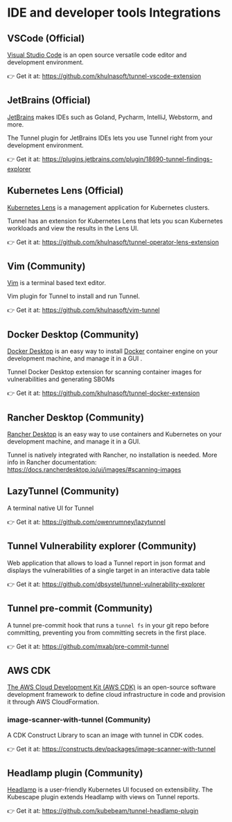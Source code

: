 # IDE and developer tools Integrations

## VSCode (Official)

[Visual Studio Code](https://code.visualstudio.com/) is an open source versatile code editor and development environment.

👉 Get it at: <https://github.com/khulnasoft/tunnel-vscode-extension>

## JetBrains (Official)

[JetBrains](https://jetbrains.com) makes IDEs such as Goland, Pycharm, IntelliJ, Webstorm, and more.

The Tunnel plugin for JetBrains IDEs lets you use Tunnel right from your development environment.

👉 Get it at: <https://plugins.jetbrains.com/plugin/18690-tunnel-findings-explorer>

## Kubernetes Lens (Official)

[Kubernetes Lens](https://k8slens.dev/) is a management application for Kubernetes clusters.

Tunnel has an extension for Kubernetes Lens that lets you scan Kubernetes workloads and view the results in the Lens UI.

👉 Get it at: <https://github.com/khulnasoft/tunnel-operator-lens-extension>

## Vim (Community)

[Vim](https://www.vim.org/) is a terminal based text editor.

Vim plugin for Tunnel to install and run Tunnel.

👉 Get it at: <https://github.com/khulnasoft/vim-tunnel>

## Docker Desktop (Community)

[Docker Desktop](https://www.docker.com/products/docker-desktop/) is an easy way to install [Docker]() container engine on your development machine, and manage it in a GUI .

Tunnel Docker Desktop extension for scanning container images for vulnerabilities and generating SBOMs

👉 Get it at: <https://github.com/khulnasoft/tunnel-docker-extension>

## Rancher Desktop (Community)

[Rancher Desktop](https://rancherdesktop.io/) is an easy way to use containers and Kubernetes on your development machine, and manage it in a GUI.

Tunnel is natively integrated with Rancher, no installation is needed. More info in Rancher documentation: <https://docs.rancherdesktop.io/ui/images/#scanning-images>

## LazyTunnel (Community)

A terminal native UI for Tunnel

👉 Get it at: <https://github.com/owenrumney/lazytunnel>

## Tunnel Vulnerability explorer (Community)

Web application that allows to load a Tunnel report in json format and displays the vulnerabilities of a single target in an interactive data table

👉 Get it at: <https://github.com/dbsystel/tunnel-vulnerability-explorer>

## Tunnel pre-commit (Community)

A tunnel pre-commit hook that runs a `tunnel fs` in your git repo before committing, preventing you from committing secrets in the first place.

👉 Get it at: <https://github.com/mxab/pre-commit-tunnel>

## AWS CDK

[The AWS Cloud Development Kit (AWS CDK)](https://aws.amazon.com/cdk/) is an open-source software development framework to define cloud infrastructure in code and provision it through AWS CloudFormation.

### image-scanner-with-tunnel (Community)

A CDK Construct Library to scan an image with tunnel in CDK codes.

👉 Get it at: <https://constructs.dev/packages/image-scanner-with-tunnel>

## Headlamp plugin (Community)

[Headlamp](https://headlamp.dev/) is a user-friendly Kubernetes UI focused on extensibility. The Kubescape plugin extends Headlamp with views on Tunnel reports.

👉 Get it at: <https://github.com/kubebeam/tunnel-headlamp-plugin>
